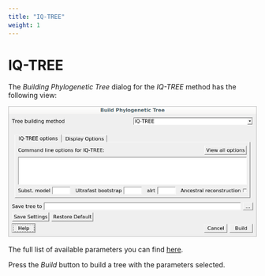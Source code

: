 ```yaml
---
title: "IQ-TREE"
weight: 1
---
```



# IQ-TREE

The _Building Phylogenetic Tree_ dialog for the _IQ-TREE_ method has the following view:


![](/images/74809348/76709932.png)

The full list of available parameters you can find [here](http://www.iqtree.org/doc/Command-Reference).

Press the _Build_ button to build a tree with the parameters selected.
